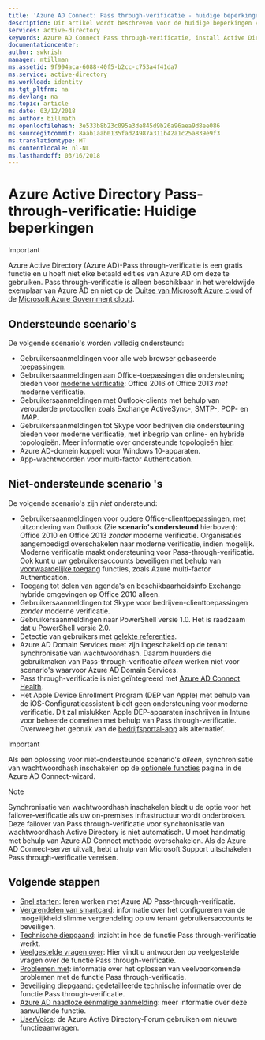 ```yaml
---
title: 'Azure AD Connect: Pass through-verificatie - huidige beperkingen | Microsoft Docs'
description: Dit artikel wordt beschreven voor de huidige beperkingen van Azure Active Directory (Azure AD) Pass through-verificatie
services: active-directory
keywords: Azure AD Connect Pass through-verificatie, install Active Directory onderdelen vereist voor Azure AD, SSO, Single Sign-on
documentationcenter: 
author: swkrish
manager: mtillman
ms.assetid: 9f994aca-6088-40f5-b2cc-c753a4f41da7
ms.service: active-directory
ms.workload: identity
ms.tgt_pltfrm: na
ms.devlang: na
ms.topic: article
ms.date: 03/12/2018
ms.author: billmath
ms.openlocfilehash: 3e533b8b23c095a3de845d9b26a96aea9d8ee086
ms.sourcegitcommit: 8aab1aab0135fad24987a311b42a1c25a839e9f3
ms.translationtype: MT
ms.contentlocale: nl-NL
ms.lasthandoff: 03/16/2018
---
```

# <a name="azure-active-directory-pass-through-authentication-current-limitations"></a>Azure Active Directory Pass-through-verificatie: Huidige beperkingen

>[!IMPORTANT]
>Azure Active Directory (Azure AD)-Pass through-verificatie is een gratis functie en u hoeft niet elke betaald edities van Azure AD om deze te gebruiken. Pass through-verificatie is alleen beschikbaar in het wereldwijde exemplaar van Azure AD en niet op de [Duitse van Microsoft Azure cloud](http://www.microsoft.de/cloud-deutschland) of de [Microsoft Azure Government cloud](https://azure.microsoft.com/features/gov/).

## <a name="supported-scenarios"></a>Ondersteunde scenario's

De volgende scenario's worden volledig ondersteund:

- Gebruikersaanmeldingen voor alle web browser gebaseerde toepassingen.
- Gebruikersaanmeldingen aan Office-toepassingen die ondersteuning bieden voor [moderne verificatie](https://aka.ms/modernauthga): Office 2016 of Office 2013 _met_ moderne verificatie.
- Gebruikersaanmeldingen met Outlook-clients met behulp van verouderde protocollen zoals Exchange ActiveSync-, SMTP-, POP- en IMAP.
- Gebruikersaanmeldingen tot Skype voor bedrijven die ondersteuning bieden voor moderne verificatie, met inbegrip van online- en hybride topologieën. Meer informatie over ondersteunde topologieën [hier](https://technet.microsoft.com/library/mt803262.aspx).
- Azure AD-domein koppelt voor Windows 10-apparaten.
- App-wachtwoorden voor multi-factor Authentication.

## <a name="unsupported-scenarios"></a>Niet-ondersteunde scenario 's

De volgende scenario's zijn _niet_ ondersteund:

- Gebruikersaanmeldingen voor oudere Office-clienttoepassingen, met uitzondering van Outlook (Zie **scenario's ondersteund** hierboven): Office 2010 en Office 2013 _zonder_ moderne verificatie. Organisaties aangemoedigd overschakelen naar moderne verificatie, indien mogelijk. Moderne verificatie maakt ondersteuning voor Pass-through-verificatie. Ook kunt u uw gebruikersaccounts beveiligen met behulp van [voorwaardelijke toegang](../active-directory-conditional-access-azure-portal.md) functies, zoals Azure multi-factor Authentication.
- Toegang tot delen van agenda's en beschikbaarheidsinfo Exchange hybride omgevingen op Office 2010 alleen.
- Gebruikersaanmeldingen tot Skype voor bedrijven-clienttoepassingen _zonder_ moderne verificatie.
- Gebruikersaanmeldingen naar PowerShell versie 1.0. Het is raadzaam dat u PowerShell versie 2.0.
- Detectie van gebruikers met [gelekte referenties](../active-directory-reporting-risk-events.md#leaked-credentials).
- Azure AD Domain Services moet zijn ingeschakeld op de tenant synchronisatie van wachtwoordhash. Daarom huurders die gebruikmaken van Pass-through-verificatie _alleen_ werken niet voor scenario's waarvoor Azure AD Domain Services.
- Pass through-verificatie is niet geïntegreerd met [Azure AD Connect Health](../connect-health/active-directory-aadconnect-health.md).
- Het Apple Device Enrollment Program (DEP van Apple) met behulp van de iOS-Configuratieassistent biedt geen ondersteuning voor moderne verificatie. Dit zal mislukken Apple DEP-apparaten inschrijven in Intune voor beheerde domeinen met behulp van Pass through-verificatie. Overweeg het gebruik van de [bedrijfsportal-app](https://blogs.technet.microsoft.com/intunesupport/2018/02/08/support-for-multi-token-dep-and-authentication-with-company-portal/) als alternatief.

>[!IMPORTANT]
>Als een oplossing voor niet-ondersteunde scenario's _alleen_, synchronisatie van wachtwoordhash inschakelen op de [optionele functies](active-directory-aadconnect-get-started-custom.md#optional-features) pagina in de Azure AD Connect-wizard.

>[!NOTE]
Synchronisatie van wachtwoordhash inschakelen biedt u de optie voor het failover-verificatie als uw on-premises infrastructuur wordt onderbroken. Deze failover van Pass through-verificatie voor synchronisatie van wachtwoordhash Active Directory is niet automatisch. U moet handmatig met behulp van Azure AD Connect methode overschakelen. Als de Azure AD Connect-server uitvalt, hebt u hulp van Microsoft Support uitschakelen Pass through-verificatie vereisen.

## <a name="next-steps"></a>Volgende stappen
- [Snel starten](active-directory-aadconnect-pass-through-authentication-quick-start.md): leren werken met Azure AD Pass-through-verificatie.
- [Vergrendelen van smartcard](active-directory-aadconnect-pass-through-authentication-smart-lockout.md): informatie over het configureren van de mogelijkheid slimme vergrendeling op uw tenant gebruikersaccounts te beveiligen.
- [Technische diepgaand](active-directory-aadconnect-pass-through-authentication-how-it-works.md): inzicht in hoe de functie Pass through-verificatie werkt.
- [Veelgestelde vragen over](active-directory-aadconnect-pass-through-authentication-faq.md): Hier vindt u antwoorden op veelgestelde vragen over de functie Pass through-verificatie.
- [Problemen met](active-directory-aadconnect-troubleshoot-pass-through-authentication.md): informatie over het oplossen van veelvoorkomende problemen met de functie Pass through-verificatie.
- [Beveiliging diepgaand](active-directory-aadconnect-pass-through-authentication-security-deep-dive.md): gedetailleerde technische informatie over de functie Pass through-verificatie.
- [Azure AD naadloze eenmalige aanmelding](active-directory-aadconnect-sso.md): meer informatie over deze aanvullende functie.
- [UserVoice](https://feedback.azure.com/forums/169401-azure-active-directory/category/160611-directory-synchronization-aad-connect): de Azure Active Directory-Forum gebruiken om nieuwe functieaanvragen.
